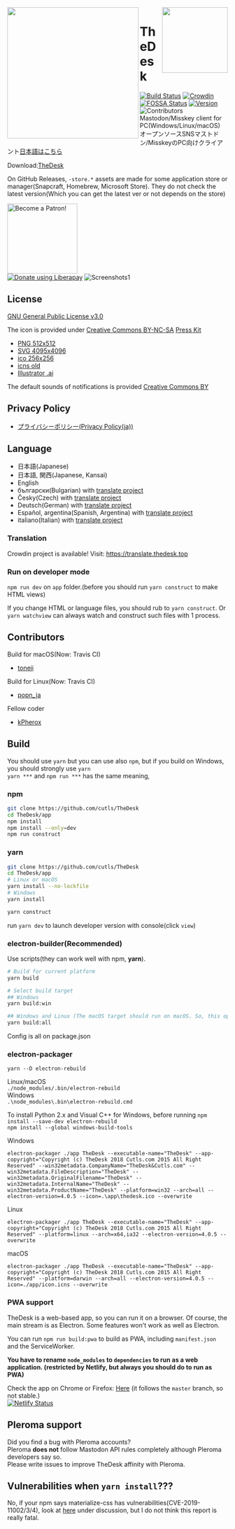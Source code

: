 <img src="https://thedesk.top/img/top.png" width="300" align="left">
<img src="https://thedesk.top/img/desk.png" width="150" align="right">

# TheDesk
 
[![Build Status](https://travis-ci.org/cutls/TheDesk.svg?branch=master)](https://travis-ci.org/cutls/TheDesk)
[![Crowdin](https://d322cqt584bo4o.cloudfront.net/thedesk/localized.svg)](https://translate.thedesk.top/project/thedesk)
[![FOSSA Status](https://bit.ly/2N4cLd1)](https://bit.ly/31zqMmZ)
[![Version](https://flat.badgen.net/github/release/cutls/TheDesk)](https://github.com/cutls/TheDesk/releases)
![Contributors](https://flat.badgen.net/github/contributors/cutls/TheDesk)  
Mastodon/Misskey client for PC(Windows/Linux/macOS)  
オープンソースSNSマストドン/MisskeyのPC向けクライアント[日本語はこちら](README_ja.md)  
  
Download:[TheDesk](https://thedesk.top)

On GitHub Releases, `-store.*` assets are made for some application store or manager(Snapcraft, Homebrew, Microsoft Store). 
They do not check the latest version(Which you can get the latest ver or not depends on the store)

<a href="https://www.patreon.com/cutls"><img src="https://c5.patreon.com/external/logo/become_a_patron_button@2x.png" alt="Become a Patron!" width="160"></a>  
<a href="https://liberapay.com/cutls/donate"><img alt="Donate using Liberapay" src="https://liberapay.com/assets/widgets/donate.svg"></a>
![Screenshots1](https://thedesk.top/img/scr1.png)  

## License

[GNU General Public License v3.0](https://github.com/cutls/TheDesk/blob/master/LICENSE)  

The icon is provided under [Creative Commons BY-NC-SA](https://creativecommons.org/licenses/by-nc-sa/4.0/)
[Press Kit](https://d2upiril6ywqp9.cloudfront.net/press/TheDesk+PressKit.zip)  

* [PNG 512x512](https://d2upiril6ywqp9.cloudfront.net/press/thedesk.png)
* [SVG 4095x4096](https://d2upiril6ywqp9.cloudfront.net/press/thedesk-fullcolor.svg)
* [ico 256x256](https://d2upiril6ywqp9.cloudfront.net/press/thedesk.ico)
* [icns old](https://d2upiril6ywqp9.cloudfront.net/press/thedesk.icns)
* [Illustrator .ai](https://d2upiril6ywqp9.cloudfront.net/press/thedesk.ai)

The default sounds of notifications is provided [Creative Commons BY](https://creativecommons.org/licenses/by/4.0/)

## Privacy Policy

* [プライバシーポリシー(Privacy Policy(ja))](https://thedesk.top/priv.html)

## Language

* 日本語(Japanese)
* 日本語, 関西(Japanese, Kansai)
* English
* български(Bulgarian) with [translate project](https://translate.thedesk.top/project/thedesk/bg)
* Česky(Czech) with [translate project](https://translate.thedesk.top/project/thedesk/cs)
* Deutsch(German) with [translate project](https://translate.thedesk.top/project/thedesk/de)
* Español, argentina(Spanish, Argentina) with [translate project](https://translate.thedesk.top/project/thedesk/es-AR)
* italiano(Italian) with [translate project](https://translate.thedesk.top/project/thedesk/it-IT)

### Translation

Crowdin project is available! Visit: https://translate.thedesk.top

### Run on developer mode

`npm run dev` on `app` folder.(before you should run `yarn construct` to make HTML views)

If you change HTML or language files, you should rub to `yarn construct`. Or `yarn watchview` can always watch and construct such files with 1 process.

## Contributors

Build for macOS(Now: Travis CI)  

* [toneji](https://minohdon.jp/@toneji)

Build for Linux(Now: Travis CI)  

* [popn_ja](https://popon.pptdn.jp/@popn_ja)

Fellow coder

* [kPherox](https://pl.kpherox.dev/kPherox)

## Build

You should use `yarn` but you can use also `npm`, but if you build on Windows, you should strongly use `yarn`  
`yarn ***` and `npm run ***` has the same meaning,

### npm

```sh
git clone https://github.com/cutls/TheDesk
cd TheDesk/app
npm install
npm install --only=dev
npm run construct
```

### yarn

```sh
git clone https://github.com/cutls/TheDesk
cd TheDesk/app
# Linux or macOS
yarn install --no-lockfile
# Windows
yarn install

yarn construct
```

run `yarn dev` to launch developer version with console(click `view`)

### electron-builder(Recommended)
Use scripts(they can work well with npm, **yarn**).  

```sh
# Build for current platform
yarn build

# Select build target
## Windows
yarn build:win

## Windows and Linux (The macOS target should run on macOS. So, this option hasn't include the build for macOS)
yarn build:all
```


Config is all on package.json  

### electron-packager
`yarn --D electron-rebuild`  
  
Linux/macOS  
`./node_modules/.bin/electron-rebuild`  
Windows  
`.\node_modules\.bin\electron-rebuild.cmd`  
  
To install Python 2.x and Visual C++ for Windows, before running `npm install --save-dev electron-rebuild`  
`npm install --global windows-build-tools`  

Windows  
```
electron-packager ./app TheDesk --executable-name="TheDesk" --app-copyright="Copyright (c) TheDesk 2018 Cutls.com 2015 All Right Reserved" --win32metadata.CompanyName="TheDesk&Cutls.com" --win32metadata.FileDescription="TheDesk" --win32metadata.OriginalFilename="TheDesk" --win32metadata.InternalName="TheDesk" --win32metadata.ProductName="TheDesk" --platform=win32 --arch=all --electron-version=4.0.5 --icon=.\app\thedesk.ico --overwrite
```  
Linux  
```
electron-packager ./app TheDesk --executable-name="TheDesk" --app-copyright="Copyright (c) TheDesk 2018 Cutls.com 2015 All Right Reserved" --platform=linux --arch=x64,ia32 --electron-version=4.0.5 --overwrite
```  
macOS  
```
electron-packager ./app TheDesk --executable-name="TheDesk" --app-copyright="Copyright (c) TheDesk 2018 Cutls.com 2015 All Right Reserved" --platform=darwin --arch=all --electron-version=4.0.5 --icon=./app/icon.icns --overwrite
```  

### PWA support

TheDesk is a web-based app, so you can run it on a browser. Of course, the main stream is as Electron. Some features won't work as well as Electron.

You can run `npm run build:pwa` to build as PWA, including `manifest.json` and the ServiceWorker.

**You have to rename `node_modules` to `dependencies` to run as a web application. (restricted by Netlify, but always you should do to run as PWA)**

Check the app on Chrome or Firefox: [Here](https://app.thedesk.top) (it follows the `master` branch, so not stable.)  
[![Netlify Status](https://api.netlify.com/api/v1/badges/6916503b-2882-43f7-9681-ab814e6d28f9/deploy-status)](https://app.netlify.com/sites/thedesk/deploys)

## Pleroma support

Did you find a bug with Pleroma accounts?  
Pleroma **does not** follow Mastodon API rules completely although Pleroma developers say so.  
Please write issues to improve TheDesk affinity with Pleroma.

## Vulnerabilities when `yarn install`???

No, if your npm says materialize-css has vulnerabilities(CVE-2019-11002/3/4), look at [here](https://github.com/Dogfalo/materialize/issues/6286) under discussion, but I do not think this report is really fatal.